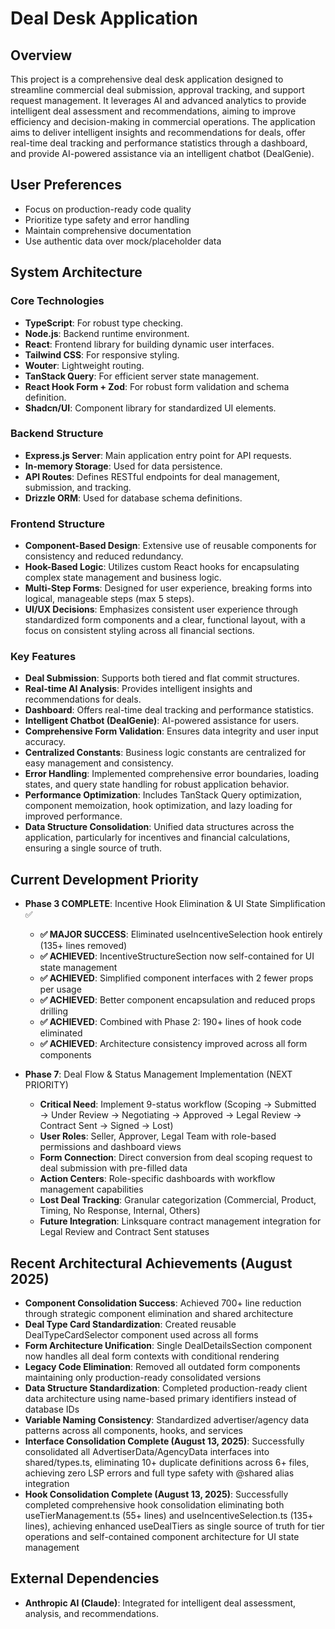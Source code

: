 # Deal Desk Application

## Overview
This project is a comprehensive deal desk application designed to streamline commercial deal submission, approval tracking, and support request management. It leverages AI and advanced analytics to provide intelligent deal assessment and recommendations, aiming to improve efficiency and decision-making in commercial operations. The application aims to deliver intelligent insights and recommendations for deals, offer real-time deal tracking and performance statistics through a dashboard, and provide AI-powered assistance via an intelligent chatbot (DealGenie).

## User Preferences
- Focus on production-ready code quality
- Prioritize type safety and error handling
- Maintain comprehensive documentation
- Use authentic data over mock/placeholder data

## System Architecture

### Core Technologies
- **TypeScript**: For robust type checking.
- **Node.js**: Backend runtime environment.
- **React**: Frontend library for building dynamic user interfaces.
- **Tailwind CSS**: For responsive styling.
- **Wouter**: Lightweight routing.
- **TanStack Query**: For efficient server state management.
- **React Hook Form + Zod**: For robust form validation and schema definition.
- **Shadcn/UI**: Component library for standardized UI elements.

### Backend Structure
- **Express.js Server**: Main application entry point for API requests.
- **In-memory Storage**: Used for data persistence.
- **API Routes**: Defines RESTful endpoints for deal management, submission, and tracking.
- **Drizzle ORM**: Used for database schema definitions.

### Frontend Structure
- **Component-Based Design**: Extensive use of reusable components for consistency and reduced redundancy.
- **Hook-Based Logic**: Utilizes custom React hooks for encapsulating complex state management and business logic.
- **Multi-Step Forms**: Designed for user experience, breaking forms into logical, manageable steps (max 5 steps).
- **UI/UX Decisions**: Emphasizes consistent user experience through standardized form components and a clear, functional layout, with a focus on consistent styling across all financial sections.

### Key Features
- **Deal Submission**: Supports both tiered and flat commit structures.
- **Real-time AI Analysis**: Provides intelligent insights and recommendations for deals.
- **Dashboard**: Offers real-time deal tracking and performance statistics.
- **Intelligent Chatbot (DealGenie)**: AI-powered assistance for users.
- **Comprehensive Form Validation**: Ensures data integrity and user input accuracy.
- **Centralized Constants**: Business logic constants are centralized for easy management and consistency.
- **Error Handling**: Implemented comprehensive error boundaries, loading states, and query state handling for robust application behavior.
- **Performance Optimization**: Includes TanStack Query optimization, component memoization, hook optimization, and lazy loading for improved performance.
- **Data Structure Consolidation**: Unified data structures across the application, particularly for incentives and financial calculations, ensuring a single source of truth.

## Current Development Priority
- **Phase 3 COMPLETE**: Incentive Hook Elimination & UI State Simplification ✅
  - **✅ MAJOR SUCCESS**: Eliminated useIncentiveSelection hook entirely (135+ lines removed)
  - **✅ ACHIEVED**: IncentiveStructureSection now self-contained for UI state management
  - **✅ ACHIEVED**: Simplified component interfaces with 2 fewer props per usage
  - **✅ ACHIEVED**: Better component encapsulation and reduced props drilling
  - **✅ ACHIEVED**: Combined with Phase 2: 190+ lines of hook code eliminated
  - **✅ ACHIEVED**: Architecture consistency improved across all form components

- **Phase 7**: Deal Flow & Status Management Implementation (NEXT PRIORITY)
  - **Critical Need**: Implement 9-status workflow (Scoping → Submitted → Under Review → Negotiating → Approved → Legal Review → Contract Sent → Signed → Lost)
  - **User Roles**: Seller, Approver, Legal Team with role-based permissions and dashboard views
  - **Form Connection**: Direct conversion from deal scoping request to deal submission with pre-filled data
  - **Action Centers**: Role-specific dashboards with workflow management capabilities
  - **Lost Deal Tracking**: Granular categorization (Commercial, Product, Timing, No Response, Internal, Others)
  - **Future Integration**: Linksquare contract management integration for Legal Review and Contract Sent statuses

## Recent Architectural Achievements (August 2025)
- **Component Consolidation Success**: Achieved 700+ line reduction through strategic component elimination and shared architecture
- **Deal Type Card Standardization**: Created reusable DealTypeCardSelector component used across all forms
- **Form Architecture Unification**: Single DealDetailsSection component now handles all deal form contexts with conditional rendering
- **Legacy Code Elimination**: Removed all outdated form components maintaining only production-ready consolidated versions
- **Data Structure Standardization**: Completed production-ready client data architecture using name-based primary identifiers instead of database IDs
- **Variable Naming Consistency**: Standardized advertiser/agency data patterns across all components, hooks, and services
- **Interface Consolidation Complete (August 13, 2025)**: Successfully consolidated all AdvertiserData/AgencyData interfaces into shared/types.ts, eliminating 10+ duplicate definitions across 6+ files, achieving zero LSP errors and full type safety with @shared alias integration
- **Hook Consolidation Complete (August 13, 2025)**: Successfully completed comprehensive hook consolidation eliminating both useTierManagement.ts (55+ lines) and useIncentiveSelection.ts (135+ lines), achieving enhanced useDealTiers as single source of truth for tier operations and self-contained component architecture for UI state management

## External Dependencies
- **Anthropic AI (Claude)**: Integrated for intelligent deal assessment, analysis, and recommendations.